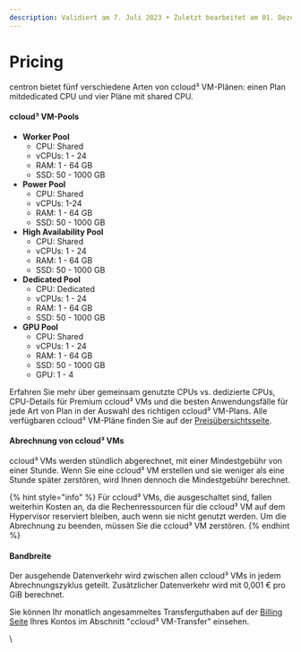 ```yaml
---
description: Validiert am 7. Juli 2023 • Zuletzt bearbeitet am 01. Dezember 2023
---
```


# Pricing

centron bietet fünf verschiedene Arten von ccloud³ VM-Plänen: einen Plan mitdedicated CPU und vier Pläne mit shared CPU.

#### ccloud³ VM-Pools

* **Worker Pool**
  * CPU: Shared
  * vCPUs: 1 - 24
  * RAM: 1 - 64 GB&#x20;
  * SSD: 50 - 1000 GB
* **Power Pool**
  * CPU: Shared
  * vCPUs: 1-24
  * RAM: 1 - 64 GB&#x20;
  * SSD: 50 - 1000 GB
* **High Availability Pool**
  * CPU: Shared
  * vCPUs: 1 - 24
  * RAM: 1 - 64 GB&#x20;
  * SSD: 50 - 1000 GB
* **Dedicated Pool**
  * CPU: Dedicated
  * vCPUs: 1 - 24
  * RAM: 1 - 64 GB&#x20;
  * SSD: 50 - 1000 GB
* **GPU Pool**
  * CPU: Shared
  * vCPUs: 1 - 24
  * RAM: 1 - 64 GB&#x20;
  * SSD: 50 - 1000 GB
  * GPU: 1 - 4



Erfahren Sie mehr über gemeinsam genutzte CPUs vs. dedizierte CPUs, CPU-Details für Premium ccloud³ VMs und die besten Anwendungsfälle für jede Art von Plan in der Auswahl des richtigen ccloud³ VM-Plans. Alle verfügbaren ccloud³ VM-Pläne finden Sie auf der [Preisübersichtsseite](https://www.centron.de/preisliste/).

#### Abrechnung von ccloud³ VMs

ccloud³ VMs werden stündlich abgerechnet, mit einer Mindestgebühr von einer Stunde. Wenn Sie eine ccloud³ VM erstellen und sie weniger als eine Stunde später zerstören, wird Ihnen dennoch die Mindestgebühr berechnet.

{% hint style="info" %}
Für ccloud³ VMs, die ausgeschaltet sind, fallen weiterhin Kosten an, da die Rechenressourcen für die ccloud³ VM auf dem Hypervisor reserviert bleiben, auch wenn sie nicht genutzt werden. Um die Abrechnung zu beenden, müssen Sie die ccloud³ VM zerstören.
{% endhint %}

#### Bandbreite

Der ausgehende Datenverkehr wird zwischen allen ccloud³ VMs in jedem Abrechnungszyklus geteilt. Zusätzlicher Datenverkehr wird mit 0,001 € pro GiB berechnet.

Sie können Ihr monatlich angesammeltes Transferguthaben auf der [Billing Seite](https://app.gitbook.com/s/ufElPMaUSQ8ykq2V49a8/billing) Ihres Kontos im Abschnitt "ccloud³ VM-Transfer" einsehen.&#x20;

\
